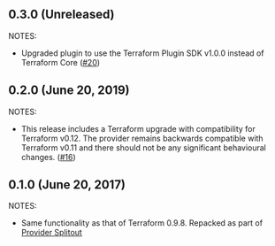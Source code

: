 ## 0.3.0 (Unreleased)

NOTES:

* Upgraded plugin to use the Terraform Plugin SDK v1.0.0 instead of Terraform Core ([#20](https://github.com/terraform-providers/terraform-provider-dnsimple/pulls/20))


## 0.2.0 (June 20, 2019)

NOTES:

* This release includes a Terraform upgrade with compatibility for Terraform v0.12. The provider remains backwards compatible with Terraform v0.11 and there should not be any significant behavioural changes. ([#16](https://github.com/terraform-providers/terraform-provider-dnsimple/issues/16))

## 0.1.0 (June 20, 2017)

NOTES:

* Same functionality as that of Terraform 0.9.8. Repacked as part of [Provider Splitout](https://www.hashicorp.com/blog/upcoming-provider-changes-in-terraform-0-10/)

